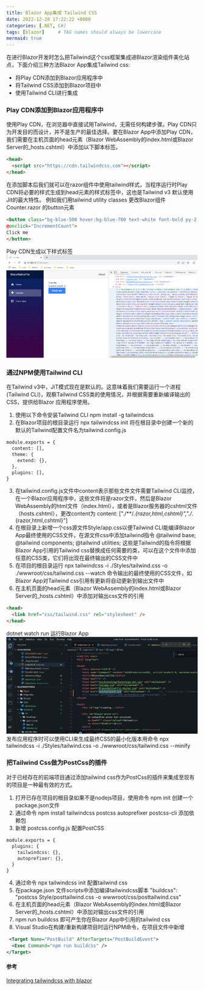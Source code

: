 ```yaml
---
title: Blazor App集成 Tailwind CSS
date: 2022-12-28 17:22:22 +0800
categories: [.NET, C#]
tags: [blazor]     # TAG names should always be lowercase
mermaid: true
---
```


在进行Blazor开发时怎么把Tailwind这个css框架集成进Blazor渲染组件美化站点，下面介绍三种方法Blazor App集成Tailwind css:
- 将Play CDN添加到Blazor应用程序中
- 将Tailwind CSS添加到Blazor项目中
- 使用Tailwind CLI进行集成

### Play CDN添加到Blazor应用程序中
使用Play CDN，在浏览器中直接试用Tailwind，无需任何构建步骤。Play CDN只为开发目的而设计，并不是生产的最佳选择。要在Blazor App中添加Play CDN，我们需要在主机页面的head元素（Blazor WebAssembly的index.html或Blazor Server的_hosts.cshtml）中添加以下脚本标签。
```HTML
<head>
  <script src="https://cdn.tailwindcss.com"></script>
</head>
```
在添加脚本后我们就可以在razor组件中使用tailwind样式，当程序运行时Play CDN将必要的样式生成到head元素的样式标签中，这也是Tailwind v3 默认使用Jit的最大特性。 例如我们用tailwind utility classes 更改Blazor组件 Counter.razor 的button元素
```HTML
<button class="bg-blue-500 hover:bg-blue-700 text-white font-bold py-2 px-4 rounded"
@onclick="IncrementCount">
Click me
</button>
```
Play CDN生成以下样式标签
![tailwind css](../assets/img/tailwindcss.png)

### 通过NPM使用Tailwind CLI
在Tailwind v3中，JiT模式现在是默认的。这意味着我们需要运行一个进程(Tailwind CLI)，观察Tailwind CSS类的使用情况，并根据需要重新编译输出的CSS，提供给Blazor 应用程序使用。
1. 使用以下命令安装Tailwind CLI npm install -g tailwindcss
2. 在Blazor项目的根目录运行 npx tailwindcss init 将在根目录中创建一个新的默认的Tailwind配置文件名为tailwind.config.js
```shell
module.exports = {
  content: [],
  theme: {
    extend: {},
  },
  plugins: [],
}
```
3. 在tailwind.config.js文件中content表示那些文件文件需要Tailwind CLI监控，在一个Blazor应用程序中，这些文件将是razor文件，然后是Blazor WebAssembly的html文件（index.html），或者是Blazor服务器的cshtml文件（hosts.cshtml），更改content为 content: ["./**/*.{razor,html,cshtml}","./*.{razor,html,cshtml}"]
4. 在根目录上新增一个css源文件Style/app.css以便Tailwind CLI能编译Blazor App最终使用的CSS文件，在源文件css中添加tailwind指令 @tailwind base; @tailwind components; @tailwind utilities; 这些是Tailwind的指令将根据Blazor App引用的Tailwind css替换成任何需要的类，可以在这个文件中添加任意的CSS类，它们将出现在最终输出的CSS文件中
5. 在项目的根目录运行 npx tailwindcss -i ./Styles/tailwind.css -o ./wwwroot/css/tailwind.css --watch 命令输出的最终使用的CSS文件，如Blazor App对Tailwind css引用有更新将自动更新到输出文件中
6. 在主机页面的head元素（Blazor WebAssembly的index.html或Blazor Server的_hosts.cshtml）中添加对输出css文件的引用
```HTML
<head>
  <link href="css/tailwind.css" rel="stylesheet" />
</head>
```
dotnet watch run 运行Blazor App
![blazor app](../assets/img/tailwindcli.png)
发布应用程序时可以使用CLI来生成最终CSS的最小化版本用命令 npx tailwindcss -i ./Styles/tailwind.css -o ./wwwroot/css/tailwind.css --minify

### 把Tailwind Css做为PostCss的插件
对于已经存在的前端项目通过添加tailwind css作为PostCss的插件来集成至现有的项目是一种最有效的方式。
1. 打开已存在项目的根目录如果不是nodejs项目，使用命令 npm init 创建一个package.json文件
2. 通过命令 npm install tailwindcss postcss autoprefixer postcss-cli 添加依赖包
3. 新增 postcss.config.js 配置PostCSS
```SHELL
module.exports = {
  plugins: {
    tailwindcss: {},
    autoprefixer: {},
  }
}
```
4. 通过命令 npx tailwindcss init 配置tailwind css
5. 在package.json 文件scripts中添加编译tailwindcss脚本 "buildcss": "postcss Style/posttailwind.css -o wwwroot/css/posttailwind.css"
6. 在主机页面的head元素（Blazor WebAssembly的index.html或Blazor Server的_hosts.cshtml）中添加对输出css文件的引用
7. npm run buildcss 即可产生你在Blazor App中引用的tailwind css
8. Visual Studio在构建/重新构建项目时运行NPM命令，在项目文件中新增
```XML
 <Target Name="PostBuild" AfterTargets="PostBuildEvent">
  <Exec Command="npm run buildcss" />
</Target>
```

#### 参考
[Integrating tailwindcss with blazor](https://codewithmukesh.com/blog/integrating-tailwind-css-with-blazor/)
